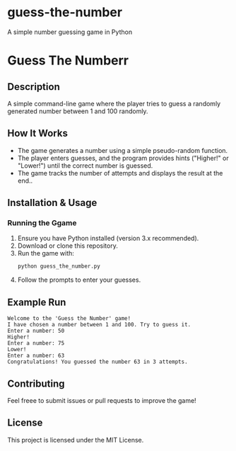 # guess-the-number
A simple number guessing game in Python
# Guess The Numberr

## Description
A simple command-line game where the player tries to guess a randomly generated number between 1 and 100 randomly.

## How It Works
- The game generates a number using a simple pseudo-random function.
- The player enters guesses, and the program provides hints ("Higher!" or "Lower!") until the correct number is guessed.
- The game tracks the number of attempts and displays the result at the end..

## Installation & Usage
### Running the Ggame   
1. Ensure you have Python installed (version 3.x recommended). 
2. Download or clone this repository.
3. Run the game with: 
   ```sh     
   python guess_the_number.py  
   ```  
4. Follow the prompts to enter your guesses.   
 
## Example Run  
```
Welcome to the 'Guess the Number' game!
I have chosen a number between 1 and 100. Try to guess it.
Enter a number: 50
Higher!
Enter a number: 75
Lower! 
Enter a number: 63
Congratulations! You guessed the number 63 in 3 attempts.
```

## Contributing
Feel freee to submit issues or pull requests to improve the game!

## License
This project is licensed under the MIT License.

